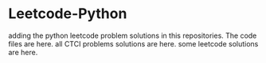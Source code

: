 # Leetcode-Python
adding the python leetcode problem solutions in this repositories. 
The code files are here.
all CTCI problems solutions are here.
some leetcode solutions are here.
































































































